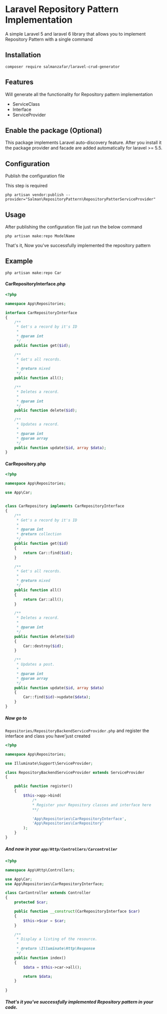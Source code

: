 # Laravel Repository Pattern Implementation

A simple Laravel 5 and laravel 6 library that allows you to implement Repository Pattern with a single command

## Installation
```
composer require salmanzafar/laravel-crud-generator
```
## Features

Will generate all the functionality for Repository pattern implementation

* ServiceClass
* Interface
* ServiceProvider

## Enable the package (Optional)
This package implements Laravel auto-discovery feature. After you install it the package provider and facade are added automatically for laravel >= 5.5.

## Configuration
Publish the configuration file

This step is required

```
php artisan vendor:publish --provider="Salman\RepositoryPattern\RepositoryPatterServiceProvider"
```

## Usage

After publishing the configuration file just run the below command

```
php artisan make:repo ModelName
```

That's it, Now you've successfully implemented the repository pattern

## Example

```angular2
php artisan make:repo Car
```

#### CarRepositoryInterface.php
```php
<?php

namespace App\Repositories;

interface CarRepositoryInterface
{
    /**
     * Get's a record by it's ID
     *
     * @param int
     */
    public function get($id);

    /**
     * Get's all records.
     *
     * @return mixed
     */
    public function all();

    /**
     * Deletes a record.
     *
     * @param int
     */
    public function delete($id);

    /**
     * Updates a record.
     *
     * @param int
     * @param array
     */
    public function update($id, array $data);
}
```

#### CarRepository.php
```php
<?php

namespace App\Repositories;

use App\Car;


class CarRepository implements CarRepositoryInterface
{
    /**
     * Get's a record by it's ID
     *
     * @param int
     * @return collection
     */
    public function get($id)
    {
        return Car::find($id);
    }

    /**
     * Get's all records.
     *
     * @return mixed
     */
    public function all()
    {
        return Car::all();
    }

    /**
     * Deletes a record.
     *
     * @param int
     */
    public function delete($id)
    {
        Car::destroy($id);
    }

    /**
     * Updates a post.
     *
     * @param int
     * @param array
     */
    public function update($id, array $data)
    {
        Car::find($id)->update($data);
    }
}
```

##### Now go to 
```Repositories/RepositoryBackendServiceProvider.php```
 and register the interface and class you have'just created

```php
<?php

namespace App\Repositories;

use Illuminate\Support\ServiceProvider;

class RepositoryBackendServiceProvider extends ServiceProvider
{

    public function register()
    {
        $this->app->bind(
            /*
            * Register your Repository classes and interface here
            **/

            'App\Repositories\CarRepositoryInterface',
            'App\Repositories\CarRepository'
        );
    }
}

```
##### And now in your ```app/Http/Controllers/Carcontroller```

```php
<?php

namespace App\Http\Controllers;

use App\Car;
use App\Repositories\CarRepositoryInterface;

class CarController extends Controller
{
    protected $car;

    public function __construct(CarRepositoryInterface $car)
    {
        $this->$car = $car;
    }

    /**
     * Display a listing of the resource.
     *
     * @return \Illuminate\Http\Response
     */
    public function index()
    {
        $data = $this->car->all();

        return $data;
    }
    
}
```



##### That's it you've successfully implemented Repository pattern in your code.
